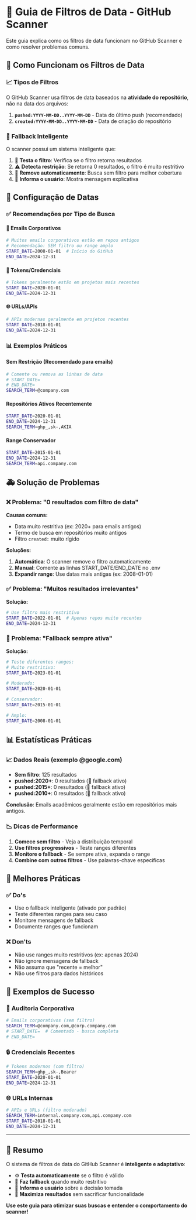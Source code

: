 # 📅 Guia de Filtros de Data - GitHub Scanner

Este guia explica como os filtros de data funcionam no GitHub Scanner e como resolver problemas comuns.

## 🤔 **Como Funcionam os Filtros de Data**

### 📈 **Tipos de Filtros**

O GitHub Scanner usa filtros de data baseados na **atividade do repositório**, não na data dos arquivos:

1. **`pushed:YYYY-MM-DD..YYYY-MM-DD`** - Data do último push (recomendado)
2. **`created:YYYY-MM-DD..YYYY-MM-DD`** - Data de criação do repositório

### 🧠 **Fallback Inteligente**

O scanner possui um sistema inteligente que:

1. 🗾 **Testa o filtro**: Verifica se o filtro retorna resultados
2. ⚠️ **Detecta restrição**: Se retorna 0 resultados, o filtro é muito restritivo
3. 🔄 **Remove automaticamente**: Busca sem filtro para melhor cobertura
4. 📝 **Informa o usuário**: Mostra mensagem explicativa

## 📅 **Configuração de Datas**

### ✅ **Recomendações por Tipo de Busca**

#### 📧 **Emails Corporativos**
```bash
# Muitos emails corporativos estão em repos antigos
# Recomendação: SEM filtro ou range amplo
START_DATE=2008-01-01  # Início do GitHub
END_DATE=2024-12-31
```

#### 🔑 **Tokens/Credenciais**
```bash
# Tokens geralmente estão em projetos mais recentes
START_DATE=2020-01-01
END_DATE=2024-12-31
```

#### 🌐 **URLs/APIs**
```bash
# APIs modernas geralmente em projetos recentes
START_DATE=2018-01-01
END_DATE=2024-12-31
```

### 📊 **Exemplos Práticos**

#### Sem Restrição (Recomendado para emails)
```bash
# Comente ou remova as linhas de data
# START_DATE=
# END_DATE=
SEARCH_TERM=@company.com
```

#### Repositórios Ativos Recentemente
```bash
START_DATE=2020-01-01
END_DATE=2024-12-31
SEARCH_TERM=ghp_,sk-,AKIA
```

#### Range Conservador
```bash
START_DATE=2015-01-01
END_DATE=2024-12-31
SEARCH_TERM=api.company.com
```

## 🚑 **Solução de Problemas**

### ❌ **Problema: "0 resultados com filtro de data"**

**Causas comuns:**
- Data muito restritiva (ex: 2020+ para emails antigos)
- Termo de busca em repositórios muito antigos
- Filtro `created:` muito rígido

**Soluções:**
1. **Automática**: O scanner remove o filtro automaticamente
2. **Manual**: Comente as linhas START_DATE/END_DATE no .env
3. **Expandir range**: Use datas mais antigas (ex: 2008-01-01)

### ✅ **Problema: "Muitos resultados irrelevantes"**

**Solução:**
```bash
# Use filtro mais restritivo
START_DATE=2022-01-01  # Apenas repos muito recentes
END_DATE=2024-12-31
```

### 🔄 **Problema: "Fallback sempre ativa"**

**Solução:**
```bash
# Teste diferentes ranges:
# Muito restritivo:
START_DATE=2023-01-01

# Moderado:
START_DATE=2020-01-01

# Conservador:
START_DATE=2015-01-01

# Amplo:
START_DATE=2008-01-01
```

## 📊 **Estatísticas Práticas**

### 📈 **Dados Reais (exemplo @google.com)**

- **Sem filtro**: 125 resultados
- **pushed:2020+**: 0 resultados (🔄 fallback ativo)
- **pushed:2015+**: 0 resultados (🔄 fallback ativo)
- **pushed:2010+**: 0 resultados (🔄 fallback ativo)

**Conclusão**: Emails acadêmicos geralmente estão em repositórios mais antigos.

### 📉 **Dicas de Performance**

1. **Comece sem filtro** - Veja a distribuição temporal
2. **Use filtros progressivos** - Teste ranges diferentes
3. **Monitore o fallback** - Se sempre ativa, expanda o range
4. **Combine com outros filtros** - Use palavras-chave específicas

## 🎯 **Melhores Práticas**

### ✅ **Do's**
- Use o fallback inteligente (ativado por padrão)
- Teste diferentes ranges para seu caso
- Monitore mensagens de fallback
- Documente ranges que funcionam

### ❌ **Don'ts**
- Não use ranges muito restritivos (ex: apenas 2024)
- Não ignore mensagens de fallback
- Não assuma que "recente = melhor"
- Não use filtros para dados históricos

## 🚀 **Exemplos de Sucesso**

### 🏢 **Auditoria Corporativa**
```bash
# Emails corporativos (sem filtro)
SEARCH_TERM=@company.com,@corp.company.com
# START_DATE=  # Comentado - busca completa
# END_DATE=
```

### 🔒 **Credenciais Recentes**
```bash
# Tokens modernos (com filtro)
SEARCH_TERM=ghp_,sk-,Bearer
START_DATE=2020-01-01
END_DATE=2024-12-31
```

### 🌐 **URLs Internas**
```bash
# APIs e URLs (filtro moderado)
SEARCH_TERM=internal.company.com,api.company.com
START_DATE=2018-01-01
END_DATE=2024-12-31
```

---

## 📝 **Resumo**

O sistema de filtros de data do GitHub Scanner é **inteligente e adaptativo**:

- ⚙️ **Testa automaticamente** se o filtro é válido
- 🔄 **Faz fallback** quando muito restritivo
- 📝 **Informa o usuário** sobre a decisão tomada
- 💯 **Maximiza resultados** sem sacrificar funcionalidade

**Use este guia para otimizar suas buscas e entender o comportamento do scanner!**

